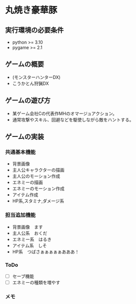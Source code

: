 # 丸焼き豪華豚

## 実行環境の必要条件
* python >= 3.10
* pygame >= 2.1

## ゲームの概要
* (モンスターハンターDX)
* こうかとん狩猟DX

## ゲームの遊び方
* 某ゲーム会社Cの代表作MHのオマージュアクション。
* 通常攻撃やスキル、回避などを駆使しながら敵をハントする。

## ゲームの実装
### 共通基本機能
* 背景画像
* 主人公キャラクターの描画
* 主人公のモーション作成
* エネミーの描画
* エネミーのモーション作成
* アイテム作成
* HP系,スタミナ,ダメージ系


### 担当追加機能
* 背景画像　ます
* 主人公系　おくだ
* エネミー系　はるき
* アイテム系　しそ
* HP系　つばさぁぁぁぁぁあああ！

### ToDo
- [ ] セーブ機能
- [ ] エネミーの種類を増やす

### メモ

